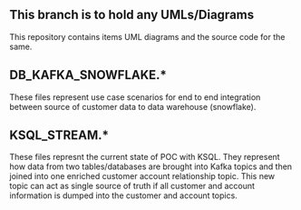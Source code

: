 ## This branch is to hold any UMLs/Diagrams
This repository contains items UML diagrams and the source code for the same.
## DB_KAFKA_SNOWFLAKE.*
These files represent use case scenarios for end to end integration between source of customer data to data warehouse (snowflake).

## KSQL_STREAM.* 
These files represnt the current state of POC with KSQL. They represent how data from two tables/databases are brought into Kafka topics and then joined into one enriched customer account relationship topic. This new topic can act as single source of truth if all customer and account information is dumped into the customer and account topics.
